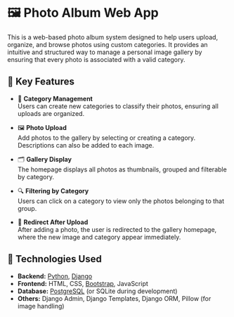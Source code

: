 # 🖼️ Photo Album Web App

This is a web-based photo album system designed to help users upload, organize, and browse photos using custom categories. It provides an intuitive and structured way to manage a personal image gallery by ensuring that every photo is associated with a valid category.

## 🚀 Key Features

- 📂 **Category Management**  
  Users can create new categories to classify their photos, ensuring all uploads are organized.

- 🖼️ **Photo Upload**  
  Add photos to the gallery by selecting or creating a category. Descriptions can also be added to each image.

- 🗂️ **Gallery Display**  
  The homepage displays all photos as thumbnails, grouped and filterable by category.

- 🔍 **Filtering by Category**  
  Users can click on a category to view only the photos belonging to that group.

- 🔄 **Redirect After Upload**  
  After adding a photo, the user is redirected to the gallery homepage, where the new image and category appear immediately.


## 🧰 Technologies Used

- **Backend:** [Python](https://www.python.org/), [Django](https://www.djangoproject.com/)
- **Frontend:** HTML, CSS, [Bootstrap](https://getbootstrap.com/), JavaScript
- **Database:** [PostgreSQL](https://www.postgresql.org/) (or SQLite during development)
- **Others:** Django Admin, Django Templates, Django ORM, Pillow (for image handling)
